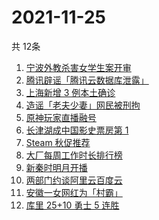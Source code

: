 # 2021-11-25
  共 12条

  <!-- BEGIN -->
  <!-- 最后更新时间:Thu Nov 25 2021 13:18:11 GMT+0000 (Coordinated Universal Time) -->
  1. [宁波外教杀害女学生案开审](https://www.zhihu.com/search?q=宁波外教)
1. [腾讯辟谣「腾讯云数据库泄露」](https://www.zhihu.com/search?q=腾讯)
1. [上海新增 3 例本土确诊](https://www.zhihu.com/search?q=上海疫情)
1. [造谣「老夫少妻」网民被刑拘](https://www.zhihu.com/search?q=老夫少妻)
1. [原神玩家直播融号](https://www.zhihu.com/search?q=原神)
1. [长津湖成中国影史票房第 1](https://www.zhihu.com/search?q=长津湖)
1. [Steam 秋促推荐](https://www.zhihu.com/search?q=steam)
1. [大厂每周工作时长排行榜](https://www.zhihu.com/search?q=大厂工作时长)
1. [新秦时明月开播](https://www.zhihu.com/search?q=新秦时明月)
1. [两部门约谈阿里云百度云](https://www.zhihu.com/search?q=工信部约谈)
1. [安徽一女网红为「村霸」](https://www.zhihu.com/search?q=村霸女网红)
1. [库里 25+10 勇士 5 连胜](https://www.zhihu.com/search?q=勇士)
  <!-- END -->
  